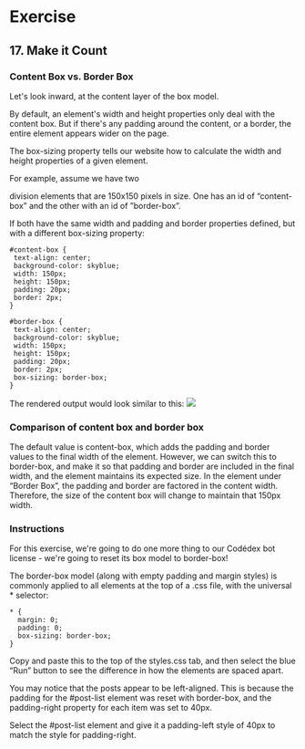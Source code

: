 # Exercise

## 17. Make it Count
### Content Box vs. Border Box
Let's look inward, at the content layer of the box model.


By default, an element's width and height properties only deal with the content box. But if there's any padding around the content, or a border, the entire element appears wider on the page.

The box-sizing property tells our website how to calculate the width and height properties of a given element.

For example, assume we have two <div> division elements that are 150x150 pixels in size. One has an id of “content-box” and the other with an id of ”border-box”.

If both have the same width and padding and border properties defined, but with a different box-sizing property:
````
#content-box {
 text-align: center;
 background-color: skyblue;
 width: 150px;
 height: 150px;
 padding: 20px;
 border: 2px;
}

#border-box {
 text-align: center;
 background-color: skyblue;
 width: 150px;
 height: 150px;
 padding: 20px;
 border: 2px;
 box-sizing: border-box;
}
````
The rendered output would look similar to this:
<img src="https://www.codedex.io/images/css/exercise-17-content-border-box-comparison.png">
### Comparison of content box and border box

The default value is content-box, which adds the padding and border values to the final width of the element.
However, we can switch this to border-box, and make it so that padding and border are included in the final width, and the element maintains its expected size.
In the element under “Border Box”, the padding and border are factored in the content width. Therefore, the size of the content box will change to maintain that 150px width.

### Instructions
For this exercise, we're going to do one more thing to our Codédex bot license - we're going to reset its box model to border-box!

The border-box model (along with empty padding and margin styles) is commonly applied to all elements at the top of a .css file, with the universal * selector:
````
* {
  margin: 0;
  padding: 0;
  box-sizing: border-box;
}
````
Copy and paste this to the top of the styles.css tab, and then select the blue “Run” button to see the difference in how the elements are spaced apart.

You may notice that the posts appear to be left-aligned. This is because the padding for the #post-list element was reset with border-box, and the padding-right property for each item was set to 40px.

Select the #post-list element and give it a padding-left style of 40px to match the style for padding-right.
